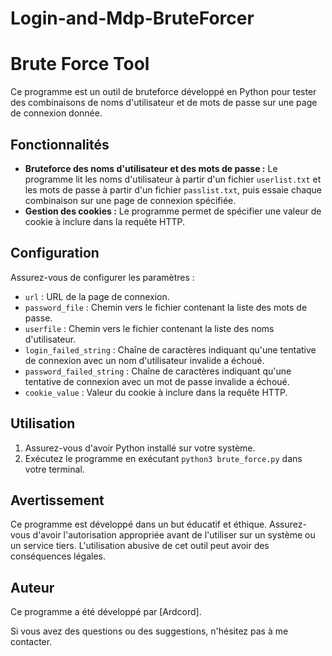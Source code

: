 # Login-and-Mdp-BruteForcer
# Brute Force Tool

Ce programme est un outil de bruteforce développé en Python pour tester des combinaisons de noms d'utilisateur et de mots de passe sur une page de connexion donnée.

## Fonctionnalités

- **Bruteforce des noms d'utilisateur et des mots de passe :** Le programme lit les noms d'utilisateur à partir d'un fichier `userlist.txt` et les mots de passe à partir d'un fichier `passlist.txt`, puis essaie chaque combinaison sur une page de connexion spécifiée.
- **Gestion des cookies :** Le programme permet de spécifier une valeur de cookie à inclure dans la requête HTTP.

## Configuration

Assurez-vous de configurer les paramètres :

- `url` : URL de la page de connexion.
- `password_file` : Chemin vers le fichier contenant la liste des mots de passe.
- `userfile` : Chemin vers le fichier contenant la liste des noms d'utilisateur.
- `login_failed_string` : Chaîne de caractères indiquant qu'une tentative de connexion avec un nom d'utilisateur invalide a échoué.
- `password_failed_string` : Chaîne de caractères indiquant qu'une tentative de connexion avec un mot de passe invalide a échoué.
- `cookie_value` : Valeur du cookie à inclure dans la requête HTTP.

## Utilisation

1. Assurez-vous d'avoir Python installé sur votre système.
2. Exécutez le programme en exécutant `python3 brute_force.py` dans votre terminal.

## Avertissement

Ce programme est développé dans un but éducatif et éthique. Assurez-vous d'avoir l'autorisation appropriée avant de l'utiliser sur un système ou un service tiers. L'utilisation abusive de cet outil peut avoir des conséquences légales.

## Auteur

Ce programme a été développé par [Ardcord].

Si vous avez des questions ou des suggestions, n'hésitez pas à me contacter.


